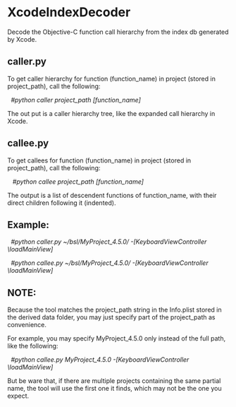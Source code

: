 # XcodeIndexDecoder

Decode the Objective-C function call hierarchy from the index db generated by Xcode.

## caller.py

To get caller hierarchy for function (function_name) in project (stored in project_path), call the following:

    *#python caller project_path [function_name]*
  
The out put is a caller hierarchy tree, like the expanded call hierarchy in Xcode.


## callee.py

To get callees for function (function_name) in project (stored in project_path), call the following:

    *#python callee project_path [function_name]*
  
The output is a list of descendent functions of function_name, with their direct children following it (indented).

## Example:

    *#python caller.py ~/bsl/MyProject_4.5.0/ -[KeyboardViewController \loadMainView]*
  
    *#python callee.py ~/bsl/MyProject_4.5.0/ -[KeyboardViewController \loadMainView]*

## NOTE:

Because the tool matches the project_path string in the Info.plist stored in the derived data folder, you may just specify part of the project_path as convenience.

For example, you may specify MyProject_4.5.0 only instead of the full path, like the following:

    *#python callee.py MyProject_4.5.0 -[KeyboardViewController \loadMainView]*
  
But be ware that, if there are multiple projects containing the same partial name, the tool will use the first one it finds, which may not be the one you expect.

